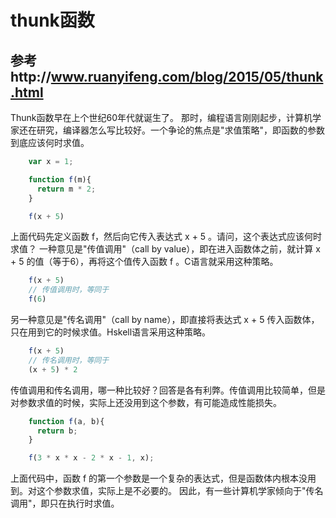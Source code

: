 # thunk函数

## 参考http://www.ruanyifeng.com/blog/2015/05/thunk.html

Thunk函数早在上个世纪60年代就诞生了。
那时，编程语言刚刚起步，计算机学家还在研究，编译器怎么写比较好。一个争论的焦点是"求值策略"，即函数的参数到底应该何时求值。

```javascript
	var x = 1;

	function f(m){
	  return m * 2;     
	}

	f(x + 5)
```
上面代码先定义函数 f，然后向它传入表达式 x + 5 。请问，这个表达式应该何时求值？
一种意见是"传值调用"（call by value），即在进入函数体之前，就计算 x + 5 的值（等于6），再将这个值传入函数 f 。C语言就采用这种策略。

```javascript
	f(x + 5)
	// 传值调用时，等同于
	f(6)
```

另一种意见是"传名调用"（call by name），即直接将表达式 x + 5 传入函数体，只在用到它的时候求值。Hskell语言采用这种策略。

```javascript
	f(x + 5)
	// 传名调用时，等同于
	(x + 5) * 2
```

传值调用和传名调用，哪一种比较好？回答是各有利弊。传值调用比较简单，但是对参数求值的时候，实际上还没用到这个参数，有可能造成性能损失。

```javascript
	function f(a, b){
	  return b;
	}

	f(3 * x * x - 2 * x - 1, x);
```

上面代码中，函数 f 的第一个参数是一个复杂的表达式，但是函数体内根本没用到。对这个参数求值，实际上是不必要的。
因此，有一些计算机学家倾向于"传名调用"，即只在执行时求值。

